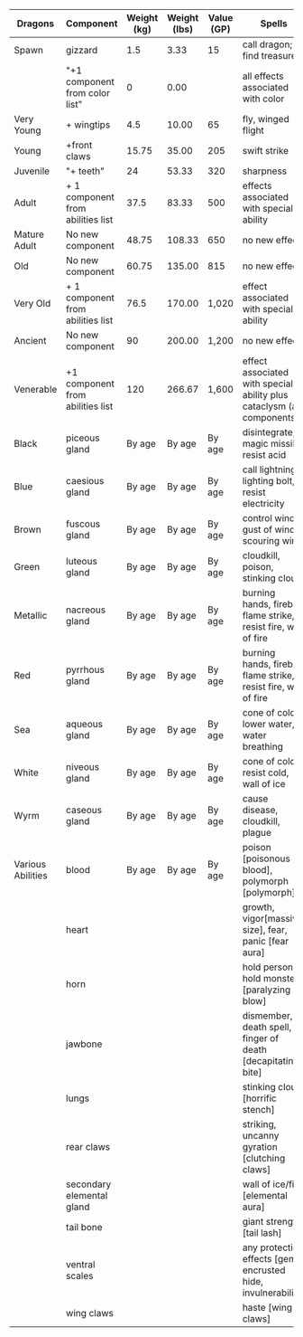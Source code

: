 | Dragons            | Component                          | Weight (kg) | Weight (lbs) | Value (GP) | Spells                                                       | Weight (st) |
| ------------------ | ---------------------------------- | ----------- | ------------ | ---------- | ------------------------------------------------------------ | ----------- |
| Spawn              | gizzard                            | 1.5         | 3.33         | 15         | call dragon; find treasure                                   | 1/3         |
|                    | "+1 component  from color list"    | 0           | 0.00         |            | all effects  associated with color                           |             |
| Very Young         | + wingtips                         | 4.5         | 10.00        | 65         | fly, winged flight                                           | 1           |
| Young              | +front claws                       | 15.75       | 35.00        | 205        | swift strike                                                 | 3 1/2       |
| Juvenile           | "+ teeth"                          | 24          | 53.33        | 320        | sharpness                                                    | 5 1/3       |
| Adult              | + 1 component from  abilities list | 37.5        | 83.33        | 500        | effects associated  with special ability                     | 8 1/3       |
| Mature Adult       | No new component                   | 48.75       | 108.33       | 650        | no new effects                                               | 10 5/6      |
| Old                | No new component                   | 60.75       | 135.00       | 815        | no new effects                                               | 13 1/2      |
| Very Old           | + 1 component from  abilities list | 76.5        | 170.00       | 1,020      | effect associated  with special ability                      | 17          |
| Ancient            | No new component                   | 90          | 200.00       | 1,200      | no new effects                                               | 20          |
| Venerable          | +1 component from  abilities list  | 120         | 266.67       | 1,600      | effect associated  with special ability plus cataclysm (all components) | 26 2/3      |
| Black              | piceous gland                      | By age      | By age       | By age     | disintegrate, magic  missile, resist acid                    | By age      |
| Blue               | caesious gland                     | By age      | By age       | By age     | call lightning,  lighting bolt, resist electricity           | By age      |
| Brown              | fuscous gland                      | By age      | By age       | By age     | control winds, gust  of wind, scouring wind                  | By age      |
| Green              | luteous gland                      | By age      | By age       | By age     | cloudkill, poison,  stinking cloud                           | By age      |
| Metallic           | nacreous gland                     | By age      | By age       | By age     | burning hands,  fireball, flame strike, resist fire, wall of fire | By age      |
| Red                | pyrrhous gland                     | By age      | By age       | By age     | burning hands,  fireball, flame strike, resist fire, wall of fire | By age      |
| Sea                | aqueous gland                      | By age      | By age       | By age     | cone of cold, lower  water, water breathing                  | By age      |
| White              | niveous gland                      | By age      | By age       | By age     | cone of cold, resist  cold, wall of ice                      | By age      |
| Wyrm               | caseous gland                      | By age      | By age       | By age     | cause disease,  cloudkill, plague                            | By age      |
| Various  Abilities | blood                              | By age      | By age       | By age     | poison [poisonous  blood], polymorph [polymorph]             | By age      |
|                    | heart                              |             |              |            | growth, vigor[massive  size], fear, panic [fear aura]        |             |
|                    | horn                               |             |              |            | hold person, hold  monster [paralyzing blow]                 |             |
|                    | jawbone                            |             |              |            | dismember, death  spell, finger of death [decapitating bite] |             |
|                    | lungs                              |             |              |            | stinking cloud  [horrific stench]                            |             |
|                    | rear claws                         |             |              |            | striking, uncanny  gyration [clutching claws]                |             |
|                    | secondary elemental  gland         |             |              |            | wall of ice/fire  [elemental aura]                           |             |
|                    | tail bone                          |             |              |            | giant strength [tail  lash]                                  |             |
|                    | ventral scales                     |             |              |            | any protection  effects [gem-encrusted hide, invulnerability] |             |
|                    | wing claws                         |             |              |            | haste [wing claws]                                           |             |